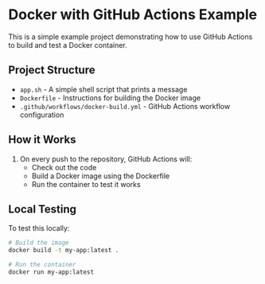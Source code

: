 # Docker with GitHub Actions Example

This is a simple example project demonstrating how to use GitHub Actions to build and test a Docker container.

## Project Structure

- `app.sh` - A simple shell script that prints a message
- `Dockerfile` - Instructions for building the Docker image
- `.github/workflows/docker-build.yml` - GitHub Actions workflow configuration

## How it Works

1. On every push to the repository, GitHub Actions will:
   - Check out the code
   - Build a Docker image using the Dockerfile
   - Run the container to test it works

## Local Testing

To test this locally:

```bash
# Build the image
docker build -t my-app:latest .

# Run the container
docker run my-app:latest


